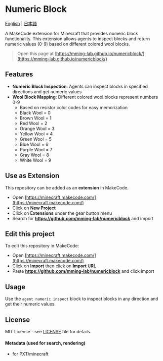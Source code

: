 
# Numeric Block

[English](README.md) | [日本語](README_ja.md)

A MakeCode extension for Minecraft that provides numeric block functionality. This extension allows agents to inspect blocks and return numeric values (0-9) based on different colored wool blocks.

> Open this page at [https://mming-lab.github.io/numericblock/](https://mming-lab.github.io/numericblock/)

## Features

- **Numeric Block Inspection**: Agents can inspect blocks in specified directions and get numeric values
- **Wool Block Mapping**: Different colored wool blocks represent numbers 0-9
  - Based on resistor color codes for easy memorization
  - Black Wool = 0
  - Brown Wool = 1
  - Red Wool = 2
  - Orange Wool = 3
  - Yellow Wool = 4
  - Green Wool = 5
  - Blue Wool = 6
  - Purple Wool = 7
  - Gray Wool = 8
  - White Wool = 9

## Use as Extension

This repository can be added as an **extension** in MakeCode.

* Open [https://minecraft.makecode.com/](https://minecraft.makecode.com/)
* Click on **New Project**
* Click on **Extensions** under the gear button menu
* Search for **https://github.com/mming-lab/numericblock** and import

## Edit this project

To edit this repository in MakeCode:

* Open [https://minecraft.makecode.com/](https://minecraft.makecode.com/)
* Click on **Import** then click on **Import URL**
* Paste **https://github.com/mming-lab/numericblock** and click import

## Usage

Use the `agent numeric inspect` block to inspect blocks in any direction and get their numeric values.

## License

MIT License - see [LICENSE](LICENSE) file for details.

#### Metadata (used for search, rendering)

* for PXT/minecraft
<script src="https://makecode.com/gh-pages-embed.js"></script><script>makeCodeRender("{{ site.makecode.home_url }}", "{{ site.github.owner_name }}/{{ site.github.repository_name }}");</script>
